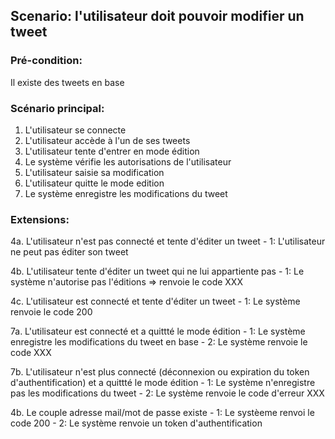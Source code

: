 ## Scenario: l'utilisateur doit pouvoir modifier un tweet ##

### Pré-condition: 
Il existe des tweets en base

### Scénario principal:
1. L'utilisateur se connecte
2. L'utilisateur accède à l'un de ses tweets
3. L'utilisateur tente d'entrer en mode édition
4. Le système vérifie les autorisations de l'utilisateur
5. L'utilisateur saisie sa modification
6. L'utilisateur quitte le mode edition
7. Le système enregistre les modifications du tweet

### Extensions:
4a. L'utilisateur n'est pas connecté et tente d'éditer un tweet
	- 1: L'utilisateur ne peut pas éditer son tweet
	
4b. L'utilisateur tente d'éditer un tweet qui ne lui appartiente pas
	- 1: Le système n'autorise pas l'éditions => renvoie le code XXX
	
4c. L'utilisateur est connecté et tente d'éditer un tweet 
	- 1: Le système renvoie le code 200
	
7a. L'utilisateur est connecté et a quittté le mode édition
	- 1: Le système enregistre les modifications du tweet en base
	- 2: Le système renvoie le code XXX
	
7b. L'utilisateur n'est plus connecté (déconnexion ou expiration du token d'authentification) et a quittté le mode édition
	- 1: Le système n'enregistre pas les modifications du tweet
	- 2: Le système renvoie le code d'erreur XXX

4b. Le couple adresse mail/mot de passe existe
	- 1: Le systèeme renvoi le code 200
	- 2: Le système renvoie un token d'authentification